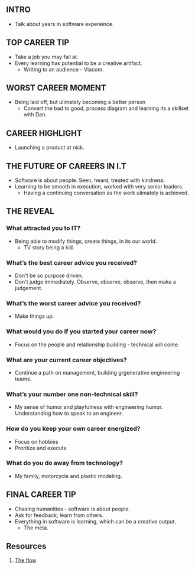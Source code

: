 ## INTRO
- Talk about years in software expereince.

## TOP CAREER TIP
- Take a job you may fail at.
- Every learning has potential to be a creative artifact.
    - Writing to an audience - Viacom.

## WORST CAREER MOMENT
- Being laid off, but ulimately becoming a better person
    - Convert the bad to good, process diagram and learning its a skillset with Dan.

## CAREER HIGHLIGHT
- Launching a product at nick.

## THE FUTURE OF CAREERS IN I.T
- Software is about people. Seen, heard, treated with kindness.
- Learning to be smooth in execution, worked with very senior leaders.
    - Having a continuing conversation as the work ulimately is achieved.

## THE REVEAL

### What attracted you to IT?
- Being able to modify things, create things, in its our world.
    - TV story being a kid.

### What’s the best career advice you received?
- Don't be so purpose driven.
- Don't judge immediately. Observe, observe, observe, then make a judgement.

### What’s the worst career advice you received?
- Make things up.

### What would you do if you started your career now?
- Focus on the people and relationship building - technical will come.

### What are your current career objectives?
- Continue a path on management, building grgenerative engineering teams.

### What’s your number one non-technical skill?
- My sense of humor and playfulness with engineering humor. Understanding how to speak to an engineer.

### How do you keep your own career energized?
- Focus on hobbies
- Proritize and execute

### What do you do away from technology?
- My family, motorcycle and plastic modeling.

## FINAL CAREER TIP
- Chasing humanities - software is about people.
- Ask for feedback; learn from others.
- Everything in software is learning, which can be a creative output.
    - The meta.

## Resources

1. [The flow](http://itcareerenergizer.com/flow/)
